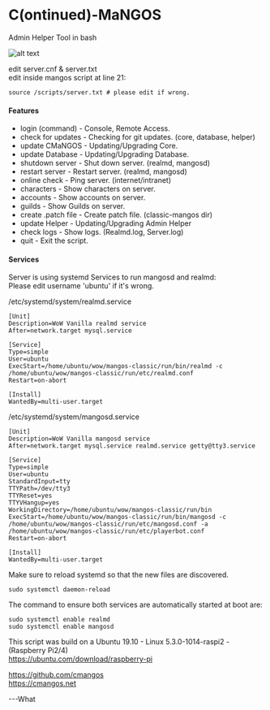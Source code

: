 # C(ontinued)-MaNGOS  

Admin Helper Tool in bash  

![alt text](https://i.imgur.com/KUucM03.png)

edit server.cnf & server.txt  
edit inside mangos script at line 21:
```
source /scripts/server.txt # please edit if wrong.
```  

#### Features

* login (command)     -  Console, Remote Access.
* check for updates   -  Checking for git updates. (core, database, helper)
* update CMaNGOS      -  Updating/Upgrading Core.
* update Database     -  Updating/Upgrading Database.
* shutdown server     -  Shut down server. (realmd, mangosd)
* restart server      -  Restart server. (realmd, mangosd)
* online check        -  Ping server. (internet/intranet)
* characters          -  Show characters on server.
* accounts            -  Show accounts on server.
* guilds              -  Show Guilds on server.
* create .patch file  -  Create patch file. (classic-mangos dir)
* update Helper       -  Updating/Upgrading Admin Helper
* check logs          -  Show logs. (Realmd.log, Server.log)
* quit                -  Exit the script.

#### Services

Server is using systemd Services to run mangosd and realmd:  
Please edit username 'ubuntu' if it's wrong.

/etc/systemd/system/realmd.service  

```
[Unit]
Description=WoW Vanilla realmd service
After=network.target mysql.service

[Service]
Type=simple
User=ubuntu
ExecStart=/home/ubuntu/wow/mangos-classic/run/bin/realmd -c /home/ubuntu/wow/mangos-classic/run/etc/realmd.conf
Restart=on-abort

[Install]
WantedBy=multi-user.target
```
/etc/systemd/system/mangosd.service  

```
[Unit]
Description=WoW Vanilla mangosd service
After=network.target mysql.service realmd.service getty@tty3.service

[Service]
Type=simple
User=ubuntu
StandardInput=tty
TTYPath=/dev/tty3
TTYReset=yes
TTYVHangup=yes
WorkingDirectory=/home/ubuntu/wow/mangos-classic/run/bin
ExecStart=/home/ubuntu/wow/mangos-classic/run/bin/mangosd -c /home/ubuntu/wow/mangos-classic/run/etc/mangosd.conf -a /home/ubuntu/wow/mangos-classic/run/etc/playerbot.conf
Restart=on-abort

[Install]
WantedBy=multi-user.target
```
Make sure to reload systemd so that the new files are discovered.
```
sudo systemctl daemon-reload
```
The command to ensure both services are automatically started at boot are:
```
sudo systemctl enable realmd
sudo systemctl enable mangosd
```

This script was build on a Ubuntu 19.10 - Linux 5.3.0-1014-raspi2 - (Raspberry Pi2/4)  
https://ubuntu.com/download/raspberry-pi  


https://github.com/cmangos  
https://cmangos.net  





---What
